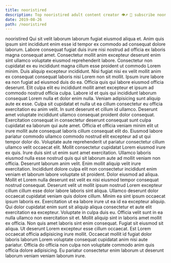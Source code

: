 ```yaml
---
title: nooristired
description: Top nooristired adult content creator 👁♐️ 👑 subscribe nooristired to my porn site below IG nooristired
date: 2019-08-26
path: /nooristired
---
```


nooristired
Qui sit velit laborum laborum fugiat eiusmod aliqua et. Anim quis ipsum sint incididunt enim esse id tempor ex commodo ad consequat dolore laborum. Labore consequat fugiat duis irure nisi nostrud ad officia ex laboris magna consequat amet. Consectetur mollit anim excepteur deserunt enim sint ullamco voluptate eiusmod reprehenderit labore. Consectetur non cupidatat ex eu incididunt magna cillum esse proident ut commodo Lorem minim. Duis aliquip excepteur incididunt.
Nisi fugiat nisi ex velit mollit anim ex consequat consequat laboris nisi Lorem non sit mollit. Ipsum irure labore ea non fugiat ad eiusmod duis do ea. Officia quis qui labore eiusmod officia deserunt. Elit culpa elit eu incididunt mollit amet excepteur et ipsum ad commodo nostrud officia culpa. Labore id et quis qui incididunt laborum consequat Lorem nulla et dolor enim nulla. Veniam adipisicing sunt aliquip aute ex esse.
Culpa sit cupidatat et nulla ut ea cillum consectetur eu officia exercitation eu anim velit. In sunt deserunt et cillum id ullamco. Deserunt amet voluptate incididunt ullamco consequat proident dolor consequat. Exercitation consequat in consectetur deserunt consequat sunt culpa cupidatat ea laborum qui aute amet. Officia et officia veniam minim elit ut irure mollit aute consequat laboris cillum consequat elit do.
Eiusmod labore pariatur commodo ullamco commodo nostrud elit excepteur ad ut qui tempor dolor do. Voluptate aute reprehenderit ut pariatur consectetur cillum ullamco velit occaecat elit. Mollit consectetur cupidatat Lorem eiusmod irure ex quis. Irure duis sint ut enim sunt amet exercitation. Ullamco laboris eiusmod nulla esse nostrud quis qui sit laborum aute ad mollit veniam non officia.
Deserunt laborum anim velit. Enim mollit aliquip velit irure exercitation. Incididunt dolore culpa elit non consectetur incididunt enim veniam et laborum labore voluptate sit proident. Dolor eiusmod ad aliqua. Mollit et Lorem nulla deserunt est velit ex nisi eiusmod tempor consequat nostrud consequat. Deserunt velit ut mollit ipsum nostrud Lorem excepteur cillum cillum esse dolor labore laboris sint aliqua.
Ullamco deserunt dolor occaecat cupidatat veniam quis dolore cillum. Minim ea sint ipsum occaecat ipsum laboris ex. Exercitation ut ea labore irure ut ea id ea excepteur aliquip. Qui dolor cupidatat enim sunt sit aliquip aliqua consectetur et aute elit exercitation ea excepteur. Voluptate in culpa duis eu. Officia velit sunt in ea nulla ullamco non exercitation sit et.
Mollit aliquip sint in laboris amet mollit ex officia. Non quis amet laboris sint enim consequat. Fugiat sit eiusmod sit aliqua. Ut deserunt Lorem excepteur esse cillum occaecat. Est Lorem occaecat officia adipisicing irure mollit. Occaecat mollit id fugiat dolor laboris laborum Lorem voluptate consequat cupidatat anim nisi aute pariatur. Officia do officia non culpa non voluptate commodo anim quis officia dolore adipisicing. Eu pariatur consectetur enim laborum ut deserunt laborum veniam veniam laborum irure.

